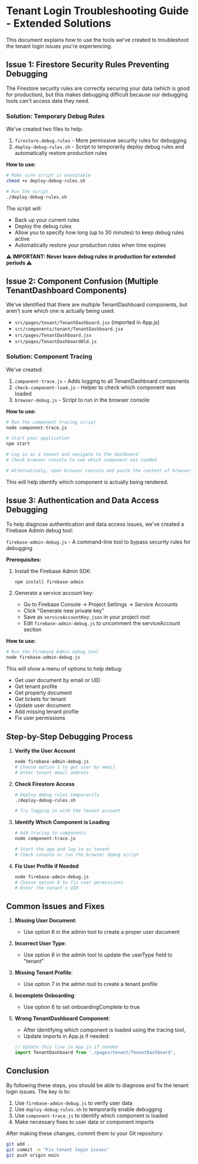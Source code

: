 # Tenant Login Troubleshooting Guide - Extended Solutions

This document explains how to use the tools we've created to troubleshoot the tenant login issues you're experiencing.

## Issue 1: Firestore Security Rules Preventing Debugging

The Firestore security rules are correctly securing your data (which is good for production), but this makes debugging difficult because our debugging tools can't access data they need.

### Solution: Temporary Debug Rules

We've created two files to help:

1. `firestore.debug.rules` - More permissive security rules for debugging
2. `deploy-debug-rules.sh` - Script to temporarily deploy debug rules and automatically restore production rules

**How to use:**

```bash
# Make sure script is executable
chmod +x deploy-debug-rules.sh

# Run the script
./deploy-debug-rules.sh
```

The script will:
- Back up your current rules
- Deploy the debug rules
- Allow you to specify how long (up to 30 minutes) to keep debug rules active
- Automatically restore your production rules when time expires

**⚠️ IMPORTANT: Never leave debug rules in production for extended periods ⚠️**

## Issue 2: Component Confusion (Multiple TenantDashboard Components)

We've identified that there are multiple TenantDashboard components, but aren't sure which one is actually being used:

- `src/pages/tenant/TenantDashboard.jsx` (imported in App.js)
- `src/components/tenant/TenantDashboard.jsx`
- `src/pages/TenantDashboard.jsx`
- `src/pages/TenantDashboardOld.js`

### Solution: Component Tracing

We've created:

1. `component-trace.js` - Adds logging to all TenantDashboard components
2. `check-component-load.js` - Helper to check which component was loaded
3. `browser-debug.js` - Script to run in the browser console

**How to use:**

```bash
# Run the component tracing script
node component-trace.js

# Start your application
npm start

# Log in as a tenant and navigate to the dashboard
# Check browser console to see which component was loaded

# Alternatively, open browser console and paste the content of browser-debug.js
```

This will help identify which component is actually being rendered.

## Issue 3: Authentication and Data Access Debugging

To help diagnose authentication and data access issues, we've created a Firebase Admin debug tool:

`firebase-admin-debug.js` - A command-line tool to bypass security rules for debugging

**Prerequisites:**

1. Install the Firebase Admin SDK:
   ```bash
   npm install firebase-admin
   ```

2. Generate a service account key:
   - Go to Firebase Console → Project Settings → Service Accounts
   - Click "Generate new private key"
   - Save as `serviceAccountKey.json` in your project root
   - Edit `firebase-admin-debug.js` to uncomment the serviceAccount section

**How to use:**

```bash
# Run the Firebase Admin debug tool
node firebase-admin-debug.js
```

This will show a menu of options to help debug:
- Get user document by email or UID
- Get tenant profile
- Get property document
- Get tickets for tenant
- Update user document
- Add missing tenant profile
- Fix user permissions

## Step-by-Step Debugging Process

1. **Verify the User Account**
   ```bash
   node firebase-admin-debug.js
   # Choose option 1 to get user by email
   # Enter tenant email address
   ```

2. **Check Firestore Access**
   ```bash
   # Deploy debug rules temporarily
   ./deploy-debug-rules.sh
   
   # Try logging in with the tenant account
   ```

3. **Identify Which Component is Loading**
   ```bash
   # Add tracing to components
   node component-trace.js
   
   # Start the app and log in as tenant
   # Check console or run the browser debug script
   ```

4. **Fix User Profile if Needed**
   ```bash
   node firebase-admin-debug.js
   # Choose option 8 to fix user permissions
   # Enter the tenant's UID
   ```

## Common Issues and Fixes

1. **Missing User Document**:
   - Use option 6 in the admin tool to create a proper user document

2. **Incorrect User Type**:
   - Use option 6 in the admin tool to update the userType field to "tenant"

3. **Missing Tenant Profile**:
   - Use option 7 in the admin tool to create a tenant profile

4. **Incomplete Onboarding**:
   - Use option 6 to set onboardingComplete to true

5. **Wrong TenantDashboard Component**:
   - After identifying which component is loaded using the tracing tool,
   - Update imports in App.js if needed:
   ```js
   // Update this line in App.js if needed
   import TenantDashboard from './pages/tenant/TenantDashboard';
   ```

## Conclusion

By following these steps, you should be able to diagnose and fix the tenant login issues. The key is to:

1. Use `firebase-admin-debug.js` to verify user data
2. Use `deploy-debug-rules.sh` to temporarily enable debugging
3. Use `component-trace.js` to identify which component is loaded
4. Make necessary fixes to user data or component imports

After making these changes, commit them to your Git repository:

```bash
git add .
git commit -m "Fix tenant login issues"
git push origin main
``` 